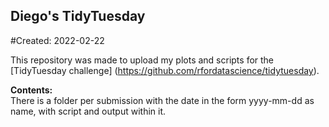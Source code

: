 ## Diego's TidyTuesday
#Created: 2022-02-22

This repository was made to upload my plots and scripts for the [TidyTuesday challenge] (https://github.com/rfordatascience/tidytuesday).

**Contents:**  
There is a folder per submission with the date in the form yyyy-mm-dd as name, with script and output within it.


